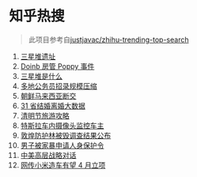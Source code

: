 # 知乎热搜

> 此项目参考自[justjavac/zhihu-trending-top-search](https://github.com/justjavac/zhihu-trending-top-search/blob/main/utils.ts)

<!-- BEGIN -->
  <!-- 最后更新时间:Sat Mar 20 2021 07:09:09 GMT+0000 (Coordinated Universal Time) -->
  1. [三星堆遗址](https://www.zhihu.com/search?q=三星堆新发现)
1. [Doinb 房管 Poppy 事件](https://www.zhihu.com/search?q=doinb)
1. [三星堆是什么](https://www.zhihu.com/search?q=三星堆未解之谜)
1. [多地公务员招录规模压缩](https://www.zhihu.com/search?q=公务员)
1. [朝鲜马来西亚断交](https://www.zhihu.com/search?q=朝鲜马来西亚)
1. [31 省结婚离婚大数据](https://www.zhihu.com/search?q=结婚率)
1. [清明节旅游攻略](https://www.zhihu.com/search?q=清明节适合去哪里旅游)
1. [特斯拉车内摄像头监控车主](https://www.zhihu.com/search?q=特斯拉)
1. [敦煌防护林被毁调查结果公布](https://www.zhihu.com/search?q=敦煌防护林)
1. [男子被家暴申请人身保护令](https://www.zhihu.com/search?q=家暴)
1. [中美高层战略对话](https://www.zhihu.com/search?q=中美对话)
1. [网传小米造车有望 4 月立项](https://www.zhihu.com/search?q=小米)
  <!-- END -->